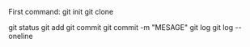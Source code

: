 First command: git init 
git clone <URL>

git status
git add <FILE>
git commit
git commit -m "MESAGE"
git log
git log --oneline


